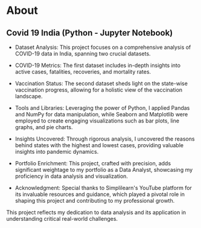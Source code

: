 # About
## Covid 19 India (Python - Jupyter Notebook)

* Dataset Analysis: This project focuses on a comprehensive analysis of COVID-19 data in India, spanning two crucial datasets.

* COVID-19 Metrics: The first dataset includes in-depth insights into active cases, fatalities, recoveries, and mortality rates.

* Vaccination Status: The second dataset sheds light on the state-wise vaccination progress, allowing for a holistic view of the vaccination landscape.

* Tools and Libraries: Leveraging the power of Python, I applied Pandas and NumPy for data manipulation, while Seaborn and Matplotlib were employed to create engaging visualizations such 
  as bar plots, line graphs, and pie charts.

* Insights Uncovered: Through rigorous analysis, I uncovered the reasons behind states with the highest and lowest cases, providing valuable insights into pandemic dynamics.

* Portfolio Enrichment: This project, crafted with precision, adds significant weightage to my portfolio as a Data Analyst, showcasing my proficiency in data analysis and visualization.

* Acknowledgment: Special thanks to Simplilearn's YouTube platform for its invaluable resources and guidance, which played a pivotal role in shaping this project and contributing to my 
  professional growth.

This project reflects my dedication to data analysis and its application in understanding critical real-world challenges.
